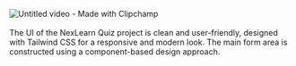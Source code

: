 ![Untitled video - Made with Clipchamp](https://github.com/user-attachments/assets/39f3c62b-2d6a-42e6-b09a-2cb876b83b47)
<br><br>The UI of the NexLearn Quiz project is clean and user-friendly, designed with Tailwind CSS for a responsive and modern look.
The main form area is constructed using a component-based design approach.
